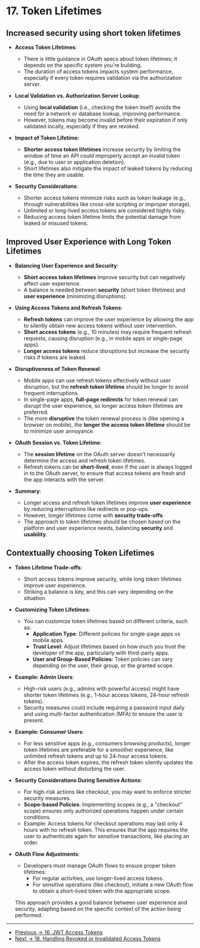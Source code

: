 # 17. Token Lifetimes

## Increased security using short token lifetimes

- **Access Token Lifetimes**:

  - There is little guidance in OAuth specs about token lifetimes; it depends on the specific system you're building.
  - The duration of access tokens impacts system performance, especially if every token requires validation via the authorization server.

- **Local Validation vs. Authorization Server Lookup**:

  - Using **local validation** (i.e., checking the token itself) avoids the need for a network or database lookup, improving performance.
  - However, tokens may become invalid before their expiration if only validated locally, especially if they are revoked.

- **Impact of Token Lifetime**:

  - **Shorter access token lifetimes** increase security by limiting the window of time an API could improperly accept an invalid token (e.g., due to user or application deletion).
  - Short lifetimes also mitigate the impact of leaked tokens by reducing the time they are usable.

- **Security Considerations**:

  - Shorter access tokens minimize risks such as token leakage (e.g., through vulnerabilities like cross-site scripting or improper storage).
  - Unlimited or long-lived access tokens are considered highly risky.
  - Reducing access token lifetime limits the potential damage from leaked or misused tokens.

## Improved User Experience with Long Token Lifetimes

- **Balancing User Experience and Security**:

  - **Short access token lifetimes** improve security but can negatively affect user experience.
  - A balance is needed between **security** (short token lifetimes) and **user experience** (minimizing disruptions).

- **Using Access Tokens and Refresh Tokens**:

  - **Refresh tokens** can improve the user experience by allowing the app to silently obtain new access tokens without user intervention.
  - **Short access tokens** (e.g., 10 minutes) may require frequent refresh requests, causing disruption (e.g., in mobile apps or single-page apps).
  - **Longer access tokens** reduce disruptions but increase the security risks if tokens are leaked.

- **Disruptiveness of Token Renewal**:

  - Mobile apps can use refresh tokens effectively without user disruption, but the **refresh token lifetime** should be longer to avoid frequent interruptions.
  - In single-page apps, **full-page redirects** for token renewal can disrupt the user experience, so longer access token lifetimes are preferred.
  - The more **disruptive** the token renewal process is (like opening a browser on mobile), the **longer the access token lifetime** should be to minimize user annoyance.

- **OAuth Session vs. Token Lifetime**:

  - The **session lifetime** on the OAuth server doesn't necessarily determine the access and refresh token lifetimes.
  - Refresh tokens can be **short-lived**, even if the user is always logged in to the OAuth server, to ensure that access tokens are fresh and the app interacts with the server.

- **Summary**:
  - Longer access and refresh token lifetimes improve **user experience** by reducing interruptions like redirects or pop-ups.
  - However, longer lifetimes come with **security trade-offs**.
  - The approach to token lifetimes should be chosen based on the platform and user experience needs, balancing **security** and **usability**.

## Contextually choosing Token Lifetimes

- **Token Lifetime Trade-offs**:

  - Short access tokens improve security, while long token lifetimes improve user experience.
  - Striking a balance is key, and this can vary depending on the situation.

- **Customizing Token Lifetimes**:

  - You can customize token lifetimes based on different criteria, such as:
    - **Application Type**: Different policies for single-page apps vs mobile apps.
    - **Trust Level**: Adjust lifetimes based on how much you trust the developer of the app, particularly with third-party apps.
    - **User and Group-Based Policies**: Token policies can vary depending on the user, their group, or the granted scope.

- **Example: Admin Users**:

  - High-risk users (e.g., admins with powerful access) might have shorter token lifetimes (e.g., 1-hour access tokens, 24-hour refresh tokens).
  - Security measures could include requiring a password input daily and using multi-factor authentication (MFA) to ensure the user is present.

- **Example: Consumer Users**:

  - For less sensitive apps (e.g., consumers browsing products), longer token lifetimes are preferable for a smoother experience, like unlimited refresh tokens and up to 24-hour access tokens.
  - After the access token expires, the refresh token silently updates the access token without disturbing the user.

- **Security Considerations During Sensitive Actions**:

  - For high-risk actions like checkout, you may want to enforce stricter security measures.
  - **Scope-based Policies**: Implementing scopes (e.g., a "checkout" scope) ensures only authorized operations happen under certain conditions.
  - Example: Access tokens for checkout operations may last only 4 hours with no refresh token. This ensures that the app requires the user to authenticate again for sensitive transactions, like placing an order.

- **OAuth Flow Adjustments**:

  - Developers must manage OAuth flows to ensure proper token lifetimes:
    - For regular activities, use longer-lived access tokens.
    - For sensitive operations (like checkout), initiate a new OAuth flow to obtain a short-lived token with the appropriate scope.

  This approach provides a good balance between user experience and security, adapting based on the specific context of the action being performed.

<hr>

- [Previous -> 16. JWT Access Tokens](16.%20JWT%20Access%20Tokens.md)
- [Next -> 18. Handling Revoked or Invalidated Access Tokens](18.%20Handling%20Revoked%20or%20Invalidated%20Access%20Tokens.md)
